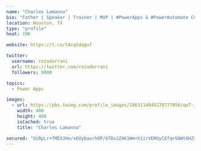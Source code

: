 ```yaml
---
name: "Charles Lamanna"
bio: "Father | Speaker | Trainer | MVP | #PowerApps & #PowerAutomate Community Super User | YouTuber Right-pointing triangle http://youtube.com/c/rezadorrani | Learn - Share - Clockwise rightwards and leftwards open circle arrows"
location: Houston, TX
type: "profile"
heat: 106

website: https://t.co/tAcqSdqguf

twitter:
  username: rezadorrani
  url: https://twitter.com/rezadorrani
  followers: 9000

topics:
  - Power Apps

images:
  - url: https://pbs.twimg.com/profile_images/1063114045270777856/qeT-jpWr_400x400.jpg
    width: 400
    height: 400
    isCached: true
    title: "Charles Lamanna"

secured: "UiRpLr+fMEXJHe/xEUybaurh6P/G7DxJZ4K1Wm+X1irVERUyCEfq+VAWt6HZsdwxadci/nTcDs0ECDkJPHr8ou6uJ4TxobUouRN9wmAVVcGpHA3vjTy3+hrpfbk7qfmvJDfJAGnQgZHFavHnMmGb7Q6f5Qd+7J9eAWArpOBoAutYMb9tnL1H53TM55HoVP9F7jmSwOYShiZOeULsxPQzcrsSQ4hsyazS3y6us1ktUp1HJEz2TLYGBqqDkUzakOllTEQ4NW8jEkW609F2bMTfEStvm3R4vWURvtFvqOLBRZjNDhcs1MBYFWOzuttw+DCPr5KBAkN1MdipiwYJOhP3CjWbbSabRchLp/dg2ccH143yajCSWEkEEAdQbvdW66MGol0kac1I9CgLRoZ9rBQ3BCn7IKtS724iCayX/2jUTbo=;q5bgJRG4oJtpe9tsJy9cHw=="
---
```


